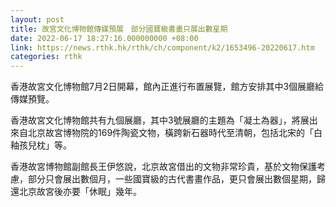 ```yaml
---
layout: post
title: 故宮文化博物館傳媒預展　部分國寶級書畫只展出數星期
date: 2022-06-17 18:27:16.000000000 +08:00
link: https://news.rthk.hk/rthk/ch/component/k2/1653496-20220617.htm
categories: rthk
---
```


香港故宮文化博物館7月2日開幕，館內正進行布置展覽，館方安排其中3個展廳給傳媒預覽。

香港故宮文化博物館共有九個展廳，其中3號展廳的主題為「凝土為器」，將展出來自北京故宮博物院的169件陶瓷文物，橫跨新石器時代至清朝，包括北宋的「白釉孩兒枕」等。

香港故宮博物館副館長王伊悠說，北京故宮借出的文物非常珍貴，基於文物保護考慮，部分只會展出數個月，一些國寶級的古代書畫作品，更只會展出數個星期，歸還北京故宮後亦要「休眠」幾年。
